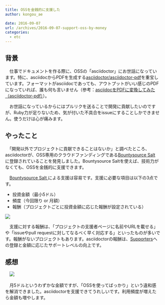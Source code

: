 ```yaml
---
title: OSSを金銭的に支援した
author: kongou_ae
date: 2016-09-07
url: /archives/2016-09-07-support-oss-by-money
categories:
  - etc
---
```


## 背景

　仕事でドキュメントを作る際に、OSSの「asciidoctor」にお世話になっています。特に、asciidocからPDFを生成する[asciidoctor/asciidoctor-pdf](https://github.com/asciidoctor/asciidoctor-pdf)を重宝しています。フォーマットがasciidocであっても、アウトプットがいい感じのPDFになっていれば、誰も何も言いません（参考：[asciidocをPDFに変換してみた（asciidoctor-pdf）](https://aimless.jp/blog/archives/2641/)）。

　お世話になっているからにはプルリクを送ることで開発に貢献したいのですが、Ruby力が足りないため、気が付いた不具合をissueにすることしかできません。使うだけは心が痛みます。

## やったこと

　「開発以外でプロジェクトに貢献できることはないか」と調べたところ、asciidoctorが、OSS専用のクラウドファンディングである[Bountysource Salt ](https://salt.bountysource.com/)に登録されていることを発見しました。Bountysource Saltを使えば、技術力がなくても、OSSを金銭的に支援できます。

　[Bountysource Salt ](https://salt.bountysource.com/)による支援は容易です。支援に必要な項目は以下の3点です。

- 投資金額（最小5ドル）
- 頻度（今回限り or 月額）
- 報酬（プロジェクトごとに投資金額に応じた報酬が設定されている）

![](https://aimless.jp/blog/images/2016-09-07-001.png)

　支援に対する報酬は、「プロジェクトの支援者ページに名前やURLを載せる」や「issueやpull requestに対してなるべく早く対応する」といったものが多いです。報酬がないプロジェクトもあります。asciidoctorの報酬は、[Supporters](http://asciidoctor.org/supporters/)への登録と金額に応じたサポートレベルの向上です。

## 感想

　![](https://aimless.jp/blog/images/2016-09-07-002.png)

　月5ドルというわずかな金額ですが、「OSSを使ってばっかり」という違和感を解消できました。asciidoctorを支援できてうれしいです。利用頻度が増えたら金額も増やします。
